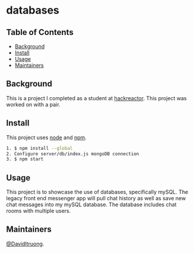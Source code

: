 # databases

## Table of Contents

- [Background](#background)
- [Install](#install)
- [Usage](#usage)
- [Maintainers](#maintainers)

## Background

This is a project I completed as a student at [hackreactor](http://hackreactor.com). This project was worked on with a pair.

## Install

This project uses [node](http://nodejs.org) and [npm](https://npmjs.com).

```sh
1. $ npm install --global
2. Configure server/db/index.js mongoDB connection
3. $ npm start
```

## Usage

This project is to showcase the use of databases, specifically mySQL. The legacy front end messenger app will pull chat history as well as save new chat messages into my mySQL database. The database includes chat rooms with multiple users.

## Maintainers

[@Davidltruong](https://github.com/davidltruong).